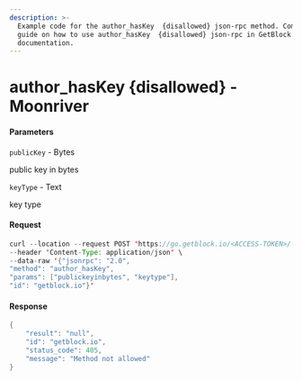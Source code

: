 ```yaml
---
description: >-
  Example code for the author_hasKey  {disallowed} json-rpc method. Сomplete
  guide on how to use author_hasKey  {disallowed} json-rpc in GetBlock.io Web3
  documentation.
---
```


# author\_hasKey {disallowed} - Moonriver

#### Parameters

`publicKey` - Bytes

public key in bytes

`keyType` - Text

key type

#### Request

```java
curl --location --request POST 'https://go.getblock.io/<ACCESS-TOKEN>/' \
--header 'Content-Type: application/json' \
--data-raw '{"jsonrpc": "2.0",
"method": "author_hasKey",
"params": ["publickeyinbytes", "keytype"],
"id": "getblock.io"}'
```

#### Response

```java
{
    "result": "null",
    "id": "getblock.io",
    "status_code": 405,
    "message": "Method not allowed"
}
```

